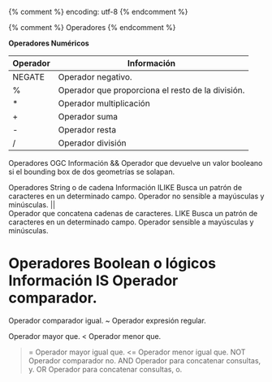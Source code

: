{% comment %} encoding: utf-8 {% endcomment %}

{% comment %} Operadores {% endcomment %}
 

**Operadores Numéricos**

Operador | Información
-------- | -------------
NEGATE | Operador negativo. 
% | Operador que proporciona el resto de la división.
* | Operador multiplicación
+ | Operador suma
- | Operador resta
/ | Operador división





Operadores OGC
Información
&&
Operador que devuelve un valor booleano si el bounding box de dos geometrías se solapan.

Operadores String o de cadena 
Información
ILIKE
Busca un patrón de caracteres en un determinado campo. Operador no sensible a mayúsculas y minúsculas.
||     
Operador que concatena cadenas de caracteres.
LIKE
Busca un patrón de caracteres en un determinado campo. Operador sensible a mayúsculas y minúsculas.


Operadores Boolean o lógicos
Información
IS
Operador comparador.
=
Operador comparador igual.
~
Operador expresión regular.
> 
Operador mayor que.
<
Operador menor que.
>=
Operador mayor igual que.
<=
Operador menor igual que.
NOT
Operador comparador no.
AND
Operador para concatenar consultas, y.
OR
Operador para concatenar consultas, o.
